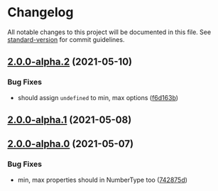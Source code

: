 # Changelog

All notable changes to this project will be documented in this file. See [standard-version](https://github.com/conventional-changelog/standard-version) for commit guidelines.

## [2.0.0-alpha.2](https://github.com/snowyu/number-type.js/compare/v2.0.0-alpha.1...v2.0.0-alpha.2) (2021-05-10)


### Bug Fixes

* should assign `undefined` to min, max options ([f6d163b](https://github.com/snowyu/number-type.js/commit/f6d163bef7b4367a6aad1b6443e6943fdee14341))

## [2.0.0-alpha.1](https://github.com/snowyu/number-type.js/compare/v2.0.0-alpha.0...v2.0.0-alpha.1) (2021-05-08)

## [2.0.0-alpha.0](https://github.com/snowyu/number-type.js/compare/v0.2.1...v2.0.0-alpha.0) (2021-05-07)


### Bug Fixes

* min, max properties should in NumberType too ([742875d](https://github.com/snowyu/number-type.js/commit/742875d535478b54eed7b35413bf8d023706f9e3))
